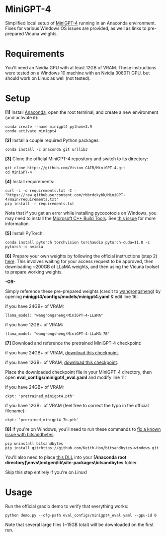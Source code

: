 # MiniGPT-4

Simplified local setup of [MiniGPT-4](https://github.com/Vision-CAIR/MiniGPT-4) running in an Anaconda environment. Fixes for various Windows OS issues are provided, as well as links to pre-prepared Vicuna weights.

# Requirements

You'll need an Nvidia GPU with at least 12GB of VRAM. These instructions were tested on a Windows 10 machine with an Nvidia 3080Ti GPU, but should work on Linux as well (not tested).

# Setup

**[1]** Install [Anaconda](https://www.anaconda.com/products/individual), open the root terminal, and create a new environment (and activate it):
```
conda create --name minigpt4 python=3.9
conda activate minigpt4
```

**[2]** Install a couple required Python packages:
```
conda install -c anaconda git urllib3
```

**[3]** Clone the official MiniGPT-4 repository and switch to its directory:
```
git clone https://github.com/Vision-CAIR/MiniGPT-4.git
cd MiniGPT-4
```

**[4]** Install requirements:
```
curl -L -o requirements.txt -C - "https://raw.githubusercontent.com/rbbrdckybk/MiniGPT-4/main/requirements.txt"
pip install -r requirements.txt
```
Note that if you get an error while installing pycocotools on Windows, you may need to install the [Microsoft C++ Build Tools](https://visualstudio.microsoft.com/visual-cpp-build-tools/). See [this issue](https://github.com/cocodataset/cocoapi/issues/169#issuecomment-724622726) for more information.

**[5]** Install PyTorch:
```
conda install pytorch torchvision torchaudio pytorch-cuda=11.8 -c pytorch -c nvidia
```

**[6]** Prepare your own weights by following the official instructions (step 2) [here](https://github.com/Vision-CAIR/MiniGPT-4#installation). This involves waiting for your access request to be approved, then downloading ~200GB of LLaMA weights, and then using the Vicuna toolset to prepare working weights.

**-OR-** 

Simply reference these pre-prepared weights (credit to [wangrongsheng](https://huggingface.co/wangrongsheng)) by opening **minigpt4/configs/models/minigpt4.yaml** & edit line 16:

if you have 24GB+ of VRAM:
```
llama_model: "wangrongsheng/MiniGPT-4-LLaMA"
```
if you have 12GB+ of VRAM:
```
llama_model: "wangrongsheng/MiniGPT-4-LLaMA-7B"
```

**[7]** Download and reference the pretrained MiniGPT-4 checkpoint:

if you have 24GB+ of VRAM, [download this checkpoint](https://drive.google.com/file/d/1a4zLvaiDBr-36pasffmgpvH5P7CKmpze/view?usp=share_link).

if you have 12GB+ of VRAM, [download this checkpoint](https://drive.google.com/file/d/1RY9jV0dyqLX-o38LrumkKRh6Jtaop58R/view?usp=sharing).

Place the downloaded checkpoint file in your MiniGPT-4 directory, then open **eval_configs/minigpt4_eval.yaml** and modify line 11:

if you have 24GB+ of VRAM:
```
ckpt: 'pretrained_minigpt4.pth'
```
if you have 12GB+ of VRAM (feel free to correct the typo in the official filename):
```
ckpt: 'prerained_minigpt4_7b.pth'
```

**[8]** If you're on Windows, you'll need to run these commands to [fix a known issue with bitsandbytes](https://github.com/TimDettmers/bitsandbytes/issues/175):
```
pip uninstall bitsandbytes
pip install git+https://github.com/Keith-Hon/bitsandbytes-windows.git
```
You'll also need to place [this DLL](https://github.com/DeXtmL/bitsandbytes-win-prebuilt/blob/main/libbitsandbytes_cuda116.dll) into your **[Anaconda root directory]\envs\textgen\lib\site-packages\bitsandbytes** folder.

Skip this step entirely if you're on Linux!


# Usage

Run the official gradio demo to verify that everything works:
```
python demo.py --cfg-path eval_configs/minigpt4_eval.yaml --gpu-id 0
```
Note that several large files (~15GB total) will be downloaded on the first run.
